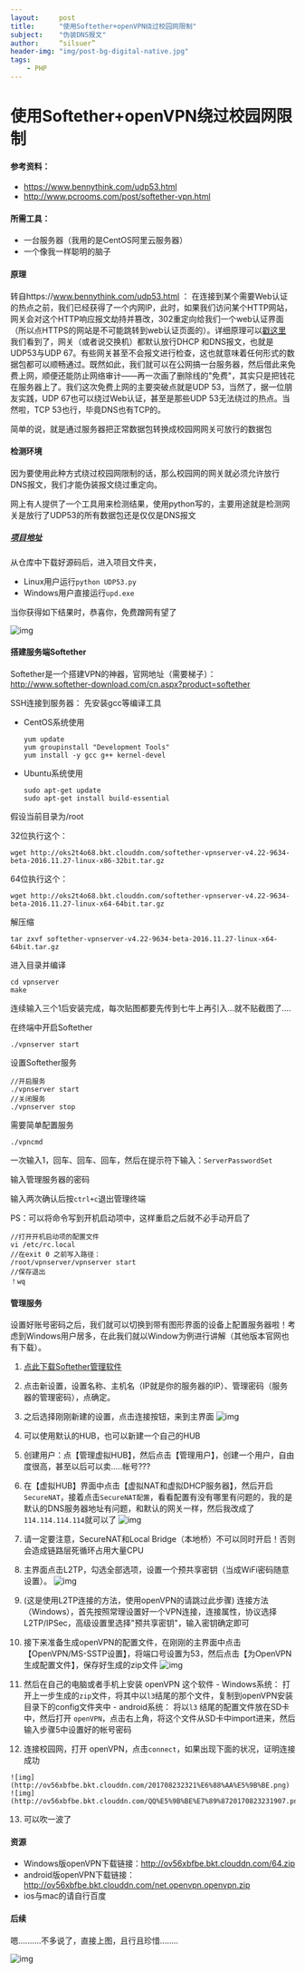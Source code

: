 ```yaml
---
layout:     post
title:      "使用Softether+openVPN绕过校园网限制"
subject:    "伪装DNS报文"
author:     “silsuer”
header-img: "img/post-bg-digital-native.jpg"
tags:
    - PHP
---
```



使用Softether+openVPN绕过校园网限制
========================

#### 参考资料：
 - https://www.bennythink.com/udp53.html
 - http://www.pcrooms.com/post/softether-vpn.html

#### 所需工具：
 - 一台服务器（我用的是CentOS阿里云服务器）
 - 一个像我一样聪明的脑子

#### 原理
 转自https://www.bennythink.com/udp53.html  ：
 在连接到某个需要Web认证的热点之前，我们已经获得了一个内网IP，此时，如果我们访问某个HTTP网站，网关会对这个HTTP响应报文劫持并篡改，302重定向给我们一个web认证界面（所以点HTTPS的网站是不可能跳转到web认证页面的）。详细原理可以[戳这里](http://www.ruijie.com.cn/fw/wt/36502) 我们看到了，网关（或者说交换机）都默认放行DHCP 和DNS报文，也就是UDP53与UDP 67。有些网关甚至不会报文进行检查，这也就意味着任何形式的数据包都可以顺畅通过。既然如此，我们就可以在公网搞一台服务器，然后借此来免费上网，顺便还能防止网络审计——再一次画了删除线的"免费"，其实只是把钱花在服务器上了。我们这次免费上网的主要突破点就是UDP 53，当然了，据一位朋友实践，UDP 67也可以绕过Web认证，甚至是那些UDP 53无法绕过的热点。当然啦，TCP 53也行，毕竟DNS也有TCP的。

 简单的说，就是通过服务器把正常数据包转换成校园网网关可放行的数据包


#### 检测环境
因为要使用此种方式绕过校园网限制的话，那么校园网的网关就必须允许放行DNS报文，我们才能伪装报文绕过重定向。

网上有人提供了一个工具用来检测结果，使用python写的，主要用途就是检测网关是放行了UDP53的所有数据包还是仅仅是DNS报文

##### [项目地址](https://github.com/BennyThink/UDP53-Filter-Type)

从仓库中下载好源码后，进入项目文件夹，
 - Linux用户运行`python UDP53.py`
 - Windows用户直接运行`upd.exe`

当你获得如下结果时，恭喜你，免费蹭网有望了

![img](http://ov56xbfbe.bkt.clouddn.com/QQ%E5%9B%BE%E7%89%8720170823223109.jpg)

#### 搭建服务端Softether
Softether是一个搭建VPN的神器，官网地址（需要梯子）：http://www.softether-download.com/cn.aspx?product=softether

SSH连接到服务器：
先安装gcc等编译工具
 - CentOS系统使用
   ```
   yum update
   yum groupinstall "Development Tools"  
   yum install -y gcc g++ kernel-devel  
   ```
 - Ubuntu系统使用
   ```
   sudo apt-get update
   sudo apt-get install build-essential
   ```

假设当前目录为/root

32位执行这个：
```
wget http://oks2t4o68.bkt.clouddn.com/softether-vpnserver-v4.22-9634-beta-2016.11.27-linux-x86-32bit.tar.gz
```

64位执行这个：
```
wget http://oks2t4o68.bkt.clouddn.com/softether-vpnserver-v4.22-9634-beta-2016.11.27-linux-x64-64bit.tar.gz
```

解压缩
```
tar zxvf softether-vpnserver-v4.22-9634-beta-2016.11.27-linux-x64-64bit.tar.gz
```

进入目录并编译
```
cd vpnserver
make
```

连续输入三个1后安装完成，每次贴图都要先传到七牛上再引入...就不贴截图了....

在终端中开启Softether
```
./vpnserver start
```

设置Softether服务
```
//开启服务
./vpnserver start
//关闭服务
./vpnserver stop
```

需要简单配置服务
```
./vpncmd
```

一次输入1，回车、回车、回车，然后在提示符下输入：`ServerPasswordSet`

输入管理服务器的密码

输入两次确认后按`ctrl+c`退出管理终端

PS：可以将命令写到开机启动项中，这样重启之后就不必手动开启了
```
//打开开机启动项的配置文件
vi /etc/rc.local
//在exit 0 之前写入路径：
/root/vpnserver/vpnserver start
//保存退出
！wq
```

#### 管理服务

设置好账号密码之后，我们就可以切换到带有图形界面的设备上配置服务器啦！考虑到Windows用户居多，在此我们就以Window为例进行讲解（其他版本官网也有下载）。

 1. [点此下载Softether管理软件](http://oks2t4o68.bkt.clouddn.com/softether-vpn_admin_tools-v4.22-9634-beta-2016.11.27-win32.zip)

 2. 点击新设置，设置名称、主机名（IP就是你的服务器的IP）、管理密码（服务器的管理密码），点确定。

 3. 之后选择刚刚新建的设置，点击连接按钮，来到主界面 ![img](http://ov56xbfbe.bkt.clouddn.com/QQ%E6%88%AA%E5%9B%BE20170823225703.png)

 4. 可以使用默认的HUB，也可以新建一个自己的HUB

 5. 创建用户：点【管理虚拟HUB】，然后点击【管理用户】，创建一个用户，自由度很高，甚至以后可以卖.....帐号???

 6. 在【虚拟HUB】界面中点击【虚拟NAT和虚拟DHCP服务器】，然后开启`SecureNAT`，接着点击`SecureNAT配置`，看看配置有没有哪里有问题的，我的是默认的DNS服务器地址有问题，和默认的网关一样，然后我改成了`114.114.114.114`就可以了 ![img](http://ov56xbfbe.bkt.clouddn.com/QQ%E6%88%AA%E5%9B%BE20170823230439.png)

 7. 请一定要注意，SecureNAT和Local Bridge（本地桥）不可以同时开启！否则会造成链路层死循环占用大量CPU

 8. 主界面点击L2TP，勾选全部选项，设置一个预共享密钥（当成WiFi密码随意设置）。 ![img](http://ov56xbfbe.bkt.clouddn.com/112715_0834_SoftEtherVP13.png)

 9. (这是使用L2TP连接的方法，使用openVPN的请跳过此步骤) 连接方法（Windows），首先按照常理设置好一个VPN连接，连接属性，协议选择L2TP/IPSec，高级设置里选择"预共享密钥"，输入密钥确定即可

 10. 接下来准备生成openVPN的配置文件，在刚刚的主界面中点击【OpenVPN/MS-SSTP设置】，将端口号设置为53，然后点击【为OpenVPN生成配置文件】，保存好生成的zip文件 ![img](https://o51bfbumd.qnssl.com/wp-content/uploads/2016/05/052216_0640_UDP53DNS2.png)

 11. 然后在自己的电脑或者手机上安装 openVPN 这个软件
    - Windows系统： 打开上一步生成的`zip`文件，将其中以`l3`结尾的那个文件，复制到openVPN安装目录下的config文件夹中
    - android系统： 将以`l3` 结尾的配置文件放在SD卡中，然后打开 `openVPN`，点击右上角，将这个文件从SD卡中import进来，然后输入步骤5中设置好的帐号密码

 12. 连接校园网，打开 openVPN，点击`connect`，如果出现下面的状况，证明连接成功

    ![img](http://ov56xbfbe.bkt.clouddn.com/201708232321%E6%88%AA%E5%9B%BE.png)
    ![img](http://ov56xbfbe.bkt.clouddn.com/QQ%E5%9B%BE%E7%89%8720170823231907.png)

 13. 可以吹一波了

#### 资源
 - Windows版openVPN下载链接：http://ov56xbfbe.bkt.clouddn.com/64.zip
 - android版openVPN下载链接：http://ov56xbfbe.bkt.clouddn.com/net.openvpn.openvpn.zip
 - ios与mac的请自行百度

#### 后续

嗯..........不多说了，直接上图，且行且珍惜........

![img](http://ov56xbfbe.bkt.clouddn.com/QQ%E6%88%AA%E5%9B%BE20170823232217.png)
